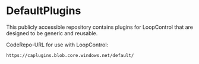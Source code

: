 # DefaultPlugins
This publicly accessible repository contains plugins for LoopControl that are designed to be generic and reusable.

CodeRepo-URL for use with LoopControl:
```
https://caplugins.blob.core.windows.net/default/
```